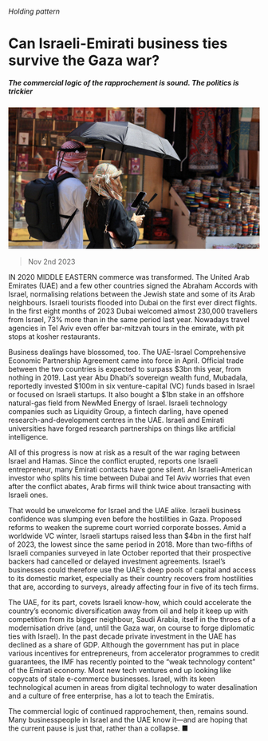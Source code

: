 ###### Holding pattern

# Can Israeli-Emirati business ties survive the Gaza war? 

##### The commercial logic of the rapprochement is sound. The politics is trickier 

![image](images/20231104_WBP504.jpg) 

> Nov 2nd 2023 

IN 2020 MIDDLE EASTERN commerce was transformed. The United Arab Emirates (UAE) and a few other countries signed the Abraham Accords with Israel, normalising relations between the Jewish state and some of its Arab neighbours. Israeli tourists flooded into Dubai on the first ever direct flights. In the first eight months of 2023 Dubai welcomed almost 230,000 travellers from Israel, 73% more than in the same period last year. Nowadays travel agencies in Tel Aviv even offer bar-mitzvah tours in the emirate, with pit stops at kosher restaurants. 


Business dealings have blossomed, too. The UAE-Israel Comprehensive Economic Partnership Agreement came into force in April. Official trade between the two countries is expected to surpass $3bn this year, from nothing in 2019. Last year Abu Dhabi’s sovereign wealth fund, Mubadala, reportedly invested $100m in six venture-capital (VC) funds based in Israel or focused on Israeli startups. It also bought a $1bn stake in an offshore natural-gas field from NewMed Energy of Israel. Israeli technology companies such as Liquidity Group, a fintech darling, have opened research-and-development centres in the UAE. Israeli and Emirati universities have forged research partnerships on things like artificial intelligence.

All of this progress is now at risk as a result of the war raging between Israel and Hamas. Since the conflict erupted, reports one Israeli entrepreneur, many Emirati contacts have gone silent. An Israeli-American investor who splits his time between Dubai and Tel Aviv worries that even after the conflict abates, Arab firms will think twice about transacting with Israeli ones.

That would be unwelcome for Israel and the UAE alike. Israeli business confidence was slumping even before the hostilities in Gaza. Proposed reforms to weaken the supreme court worried corporate bosses. Amid a worldwide VC winter, Israeli startups raised less than $4bn in the first half of 2023, the lowest since the same period in 2018. More than two-fifths of Israeli companies surveyed in late October reported that their prospective backers had cancelled or delayed investment agreements. Israel’s businesses could therefore use the UAE’s deep pools of capital and access to its domestic market, especially as their country recovers from hostilities that are, according to surveys, already affecting four in five of its tech firms. 

The UAE, for its part, covets Israeli know-how, which could accelerate the country’s economic diversification away from oil and help it keep up with competition from its bigger neighbour, Saudi Arabia, itself in the throes of a modernisation drive (and, until the Gaza war, on course to forge diplomatic ties with Israel). In the past decade private investment in the UAE has declined as a share of GDP. Although the government has put in place various incentives for entrepreneurs, from accelerator programmes to credit guarantees, the IMF has recently pointed to the “weak technology content” of the Emirati economy. Most new tech ventures end up looking like copycats of stale e-commerce businesses. Israel, with its keen technological acumen in areas from digital technology to water desalination and a culture of free enterprise, has a lot to teach the Emiratis.

The commercial logic of continued rapprochement, then, remains sound. Many businesspeople in Israel and the UAE know it—and are hoping that the current pause is just that, rather than a collapse. ■


